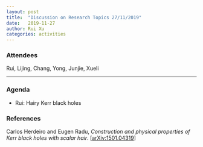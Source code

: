 ```yaml
---
layout: post
title:  "Discussion on Research Topics 27/11/2019"
date:   2019-11-27
author: Rui Xu
categories: activities
---
```



### Attendees

Rui, Lijing, Chang, Yong, Junjie, Xueli 

---

### Agenda

- Rui: Hairy Kerr black holes

### References

Carlos Herdeiro and Eugen Radu, *Construction and physical properties of Kerr black holes with scalar hair*. [[arXiv:1501.04319](https://arxiv.org/abs/1501.04319)] 
